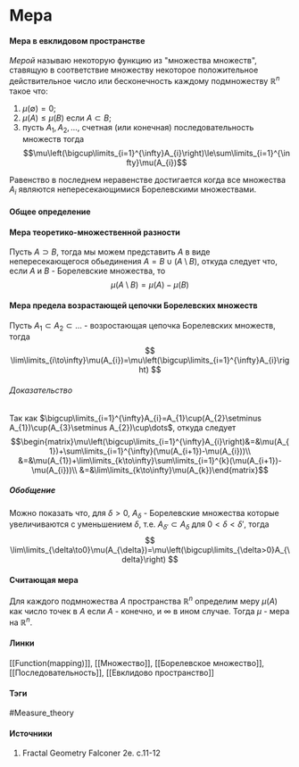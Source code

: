 # Мера
#### Мера в евклидовом пространстве
*Мерой* называю некоторую функцию из "множества множеств", ставящую в соответствие множеству некоторое положительное действительное число или бесконечность каждому подмножеству $\mathbb{R}^{n}$ такое что:
1. $\mu(\emptyset)=0$;
2. $\mu(A)\le\mu(B)$ если $A\subset B$;
3. пусть $A_{1},A_{2},\dots,$ счетная (или конечная) последовательность множеств тогда $$\mu\left(\bigcup\limits_{i=1}^{\infty}A_{i}\right)\le\sum\limits_{i=1}^{\infty}\mu(A_{i})$$

Равенство в последнем неравенстве достигается когда все множества $A_{i}$ являются непересекающимися Борелевскими множествами.
#### Общее определение
#### Мера теоретико-множественной разности 
Пусть $A\supset B$, тогда мы можем представить $A$ в виде непересекающегося обьединения $A=B\cup(A\setminus B)$, откуда следует что, если $A$ и $B$ - Борелевские множества, то 
$$
\mu(A\setminus B)=\mu(A)-\mu(B)
$$
#### Мера предела возрастающей цепочки Борелевских множеств
Пусть $A_{1}\subset A_{2}\subset\dots$ - возростающая цепочка Борелевских множеств, тогда 
$$
\lim\limits_{i\to\infty}\mu(A_{i})=\mu\left(\bigcup\limits_{i=1}^{\infty}A_{i}\right)
$$
###### Доказательство
Так как $\bigcup\limits_{i=1}^{\infty}A_{i}=A_{1}\cup(A_{2}\setminus A_{1})\cup(A_{3}\setminus A_{2})\cup\dots$, откуда следует
$$\begin{matrix}\mu\left(\bigcup\limits_{i=1}^{\infty}A_{i}\right)&=&\mu(A_{1})+\sum\limits_{i=1}^{\infty}(\mu(A_{i+1})-\mu(A_{i}))\\
&=&\mu(A_{1})+\lim\limits_{k\to\infty}\sum\limits_{i=1}^{k}(\mu(A_{i+1})-\mu(A_{i}))\\
&=&\lim\limits_{k\to\infty}\mu(A_{k})\end{matrix}$$
##### Обобщение
Можно показать что, для $\delta>0$, $A_{\delta}$ - Борелевские множества которые увеличиваются с уменьшением $\delta$, т.е. $A_{\delta'}\subset A_{\delta}$ для $0<\delta<\delta'$, тогда
$$
\lim\limits_{\delta\to0}\mu(A_{\delta})=\mu\left(\bigcup\limits_{\delta>0}A_{\delta}\right)
$$
#### Считающая мера
Для каждого подмножества $A$ пространства $\mathbb{R}^{n}$ определим меру $\mu(A)$ как число точек в $A$ если $A$ - конечно, и $\infty$ в ином случае. Тогда $\mu$ - мера на $\mathbb{R}^{n}$.
#### Линки
 [[Function(mapping)]],
 [[Множество]],
 [[Борелевское множество]],
 [[Последовательность]],
 [[Евклидово пространство]]
#### Тэги
 #Measure_theory
#### Источники
 1. Fractal Geometry Falconer 2e. c.11-12